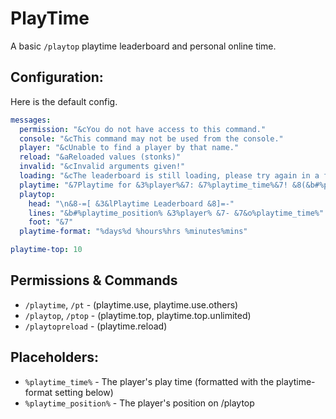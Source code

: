 # PlayTime

A basic `/playtop` playtime leaderboard and personal online time.


## Configuration:
Here is the default config.
```yml
messages:
  permission: "&cYou do not have access to this command."
  console: "&cThis command may not be used from the console."
  player: "&cUnable to find a player by that name."
  reload: "&aReloaded values (stonks)"
  invalid: "&cInvalid arguments given!"
  loading: "&cThe leaderboard is still loading, please try again in a few seconds!"
  playtime: "&7Playtime for &3%player%&7: &7%playtime_time%&7! &8(&b#%playtime_position%&8)"
  playtop:
    head: "\n&8-=[ &3&lPlaytime Leaderboard &8]=-"
    lines: "&b#%playtime_position% &3%player% &7- &7&o%playtime_time%"
    foot: "&7"
  playtime-format: "%days%d %hours%hrs %minutes%mins"

playtime-top: 10
```

## Permissions & Commands
- `/playtime`, `/pt` - (playtime.use, playtime.use.others)
- `/playtop`, `/ptop` - (playtime.top, playtime.top.unlimited)
- `/playtopreload` - (playtime.reload)

## Placeholders:
- `%playtime_time%` - The player's play time (formatted with the playtime-format setting below)
- `%playtime_position%` - The player's position on /playtop
